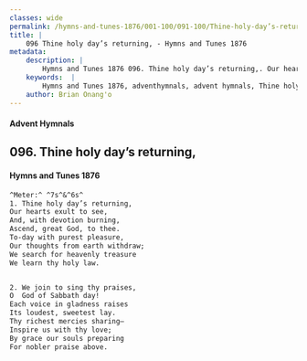 ```yaml
---
classes: wide
permalink: /hymns-and-tunes-1876/001-100/091-100/Thine-holy-day’s-returning,/
title: |
    096 Thine holy day’s returning, - Hymns and Tunes 1876
metadata:
    description: |
        Hymns and Tunes 1876 096. Thine holy day’s returning,. Our hearts exult to see, And, with devotion burning, Ascend, great God, to thee. To-day with purest pleasure, Our thoughts from earth withdraw; We search for heavenly treasure We learn thy holy law. 
    keywords:  |
        Hymns and Tunes 1876, adventhymnals, advent hymnals, Thine holy day’s returning,, Our hearts exult to see,, 
    author: Brian Onang'o
---
```


#### Advent Hymnals
## 096. Thine holy day’s returning,
####  Hymns and Tunes 1876

```txt
^Meter:^ ^7s^&^6s^
1. Thine holy day’s returning,
Our hearts exult to see,
And, with devotion burning,
Ascend, great God, to thee.
To-day with purest pleasure,
Our thoughts from earth withdraw;
We search for heavenly treasure
We learn thy holy law.


2. We join to sing thy praises,
O  God of Sabbath day!
Each voice in gladness raises 
Its loudest, sweetest lay. 
Thy richest mercies sharing— 
Inspire us with thy love;
By grace our souls preparing 
For nobler praise above.
```